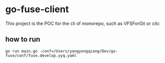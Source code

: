 # go-fuse-client

This project is the POC for the cli of monorepo, such as VFSForGit or citc 

## how to run

    go run main.go -conf=/Users/yangyongqiang/Dev/go-fuse/conf/fuse.develop.yyq.yaml